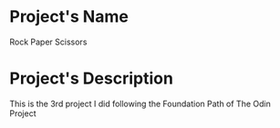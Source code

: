 # Project's Name
Rock Paper Scissors
# Project's Description
This is the 3rd project I did following the Foundation Path of The Odin Project
